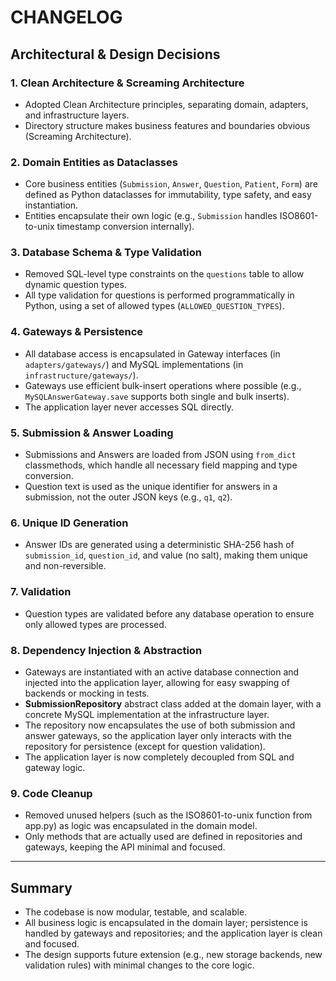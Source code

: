 # CHANGELOG

## Architectural & Design Decisions

### 1. Clean Architecture & Screaming Architecture
- Adopted Clean Architecture principles, separating domain, adapters, and infrastructure layers.
- Directory structure makes business features and boundaries obvious (Screaming Architecture).

### 2. Domain Entities as Dataclasses
- Core business entities (`Submission`, `Answer`, `Question`, `Patient`, `Form`) are defined as Python dataclasses for immutability, type safety, and easy instantiation.
- Entities encapsulate their own logic (e.g., `Submission` handles ISO8601-to-unix timestamp conversion internally).

### 3. Database Schema & Type Validation
- Removed SQL-level type constraints on the `questions` table to allow dynamic question types.
- All type validation for questions is performed programmatically in Python, using a set of allowed types (`ALLOWED_QUESTION_TYPES`).

### 4. Gateways & Persistence
- All database access is encapsulated in Gateway interfaces (in `adapters/gateways/`) and MySQL implementations (in `infrastructure/gateways/`).
- Gateways use efficient bulk-insert operations where possible (e.g., `MySQLAnswerGateway.save` supports both single and bulk inserts).
- The application layer never accesses SQL directly.

### 5. Submission & Answer Loading
- Submissions and Answers are loaded from JSON using `from_dict` classmethods, which handle all necessary field mapping and type conversion.
- Question text is used as the unique identifier for answers in a submission, not the outer JSON keys (e.g., `q1`, `q2`).

### 6. Unique ID Generation
- Answer IDs are generated using a deterministic SHA-256 hash of `submission_id`, `question_id`, and value (no salt), making them unique and non-reversible.

### 7. Validation
- Question types are validated before any database operation to ensure only allowed types are processed.

### 8. Dependency Injection & Abstraction
- Gateways are instantiated with an active database connection and injected into the application layer, allowing for easy swapping of backends or mocking in tests.
- **SubmissionRepository** abstract class added at the domain layer, with a concrete MySQL implementation at the infrastructure layer.
- The repository now encapsulates the use of both submission and answer gateways, so the application layer only interacts with the repository for persistence (except for question validation).
- The application layer is now completely decoupled from SQL and gateway logic.

### 9. Code Cleanup
- Removed unused helpers (such as the ISO8601-to-unix function from app.py) as logic was encapsulated in the domain model.
- Only methods that are actually used are defined in repositories and gateways, keeping the API minimal and focused.

---

## Summary
- The codebase is now modular, testable, and scalable.
- All business logic is encapsulated in the domain layer; persistence is handled by gateways and repositories; and the application layer is clean and focused.
- The design supports future extension (e.g., new storage backends, new validation rules) with minimal changes to the core logic.
